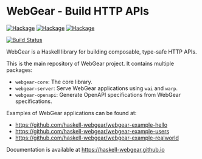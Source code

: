 # WebGear - Build HTTP APIs

[![Hackage](https://img.shields.io/hackage/v/webgear-core)](https://hackage.haskell.org/package/webgear-core)
[![Hackage](https://img.shields.io/hackage/v/webgear-server)](https://hackage.haskell.org/package/webgear-server)
[![Hackage](https://img.shields.io/hackage/v/webgear-openapi)](https://hackage.haskell.org/package/webgear-openapi)

[![Build Status](https://img.shields.io/github/workflow/status/haskell-webgear/webgear/Haskell%20CI/main)](https://github.com/haskell-webgear/webgear/actions?query=workflow%3A%22Haskell+CI%22+branch%3Amain)

WebGear is a Haskell library for building composable, type-safe HTTP APIs.

This is the main repository of WebGear project. It contains multiple packages:

- `webgear-core`: The core library.
- `webgear-server`: Serve WebGear applications using `wai` and `warp`.
- `webgear-openapi`: Generate OpenAPI specifications from WebGear specifications.

Examples of WebGear applications can be found at:

- https://github.com/haskell-webgear/webgear-example-hello
- https://github.com/haskell-webgear/webgear-example-users
- https://github.com/haskell-webgear/webgear-example-realworld

Documentation is available at https://haskell-webgear.github.io
